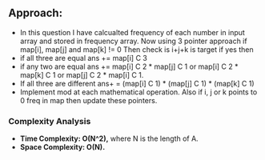 ## Approach:
* In this question I have calcualted frequency of each number in input array and stored in frequency array. Now using 3 pointer approach if map[i], map[j] and map[k] != 0 Then check is i+j+k is target if yes then
* if all three are equal ans += map[i] C 3
* if any two are equal ans += map[i] C 2 * map[j] C 1 or map[i] C 2 * map[k] C 1 or map[j] C 2 * map[i] C 1.
* If all three are different ans+ = (map[i] C 1) * (map[j] C 1) * (map[k] C 1)
* Implement mod at each mathematical operation. Also if i, j or k points to 0 freq in map then update these pointers.
​
### Complexity Analysis
* **Time Complexity: O(N^2),** where N is the length of A.
* **Space Complexity: O(N).**